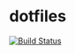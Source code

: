 dotfiles
========
[![Build Status](http://apertron.net:9014/github.com/zackp30/dotfiles/status.png?branch=master)](http://apertron.net:9014/github.com/zackp30/dotfiles)

